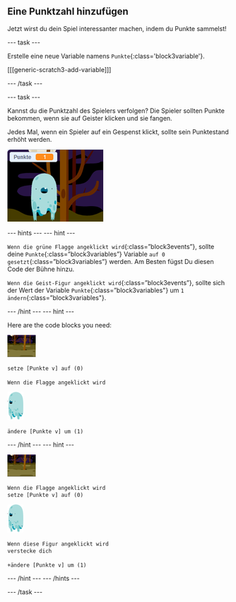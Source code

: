 ## Eine Punktzahl hinzufügen

Jetzt wirst du dein Spiel interessanter machen, indem du Punkte sammelst!

\--- task \---

Erstelle eine neue Variable namens `Punkte`{:class='block3variable'}.

[[[generic-scratch3-add-variable]]]

\--- /task \---

\--- task \---

Kannst du die Punktzahl des Spielers verfolgen? Die Spieler sollten Punkte bekommen, wenn sie auf Geister klicken und sie fangen.

Jedes Mal, wenn ein Spieler auf ein Gespenst klickt, sollte sein Punktestand erhöht werden.

![Punktestand erhöhen](images/ghost-score-test.png)

\--- hints \--- \--- hint \---

`Wenn die grüne Flagge angeklickt wird`{:class=”block3events”}, sollte deine `Punkte`{:class=”block3variables”} Variable `auf 0 gesetzt`{:class=”block3variables”} werden. Am Besten fügst Du diesen Code der Bühne hinzu.

`Wenn die Geist-Figur angeklickt wird`{:class=”block3events”}, sollte sich der Wert der Variable `Punkte`{:class=”block3variables"} um `1 ändern`{:class=”block3variables"}.

\--- /hint \--- \--- hint \---

Here are the code blocks you need:

![Hintergrund-Symbol](images/ghost-backdrop.png)

```blocks3
setze [Punkte v] auf (0)

Wenn die Flagge angeklickt wird
```

![Geist-Figur](images/ghost-sprite.png)

```blocks3
ändere [Punkte v] um (1)
```

\--- /hint \--- \--- hint \---

![Hintergrund-Symbol](images/ghost-backdrop.png)

```blocks3
Wenn die Flagge angeklickt wird
setze [Punkte v] auf (0)
```

![Geist-Figur](images/ghost-sprite.png)

```blocks3
Wenn diese Figur angeklickt wird
verstecke dich

+ändere [Punkte v] um (1)
```

\--- /hint \--- \--- /hints \---

\--- /task \---